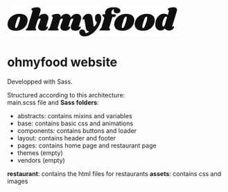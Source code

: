 ![ohmyfood logo](/assets/images/logo/ohmyfood.png)

# ohmyfood website

Developped with Sass.

Structured according to this architecture:  
main.scss file and **Sass folders**:
- abstracts: contains mixins and variables
- base: contains basic css and animations
- components: contains buttons and loader
- layout: contains header and footer
- pages: contains home page and restaurant page
- themes (empty)
- vendors (empty)  

**restaurant**: contains the html files for restaurants
**assets**: contains css and images


